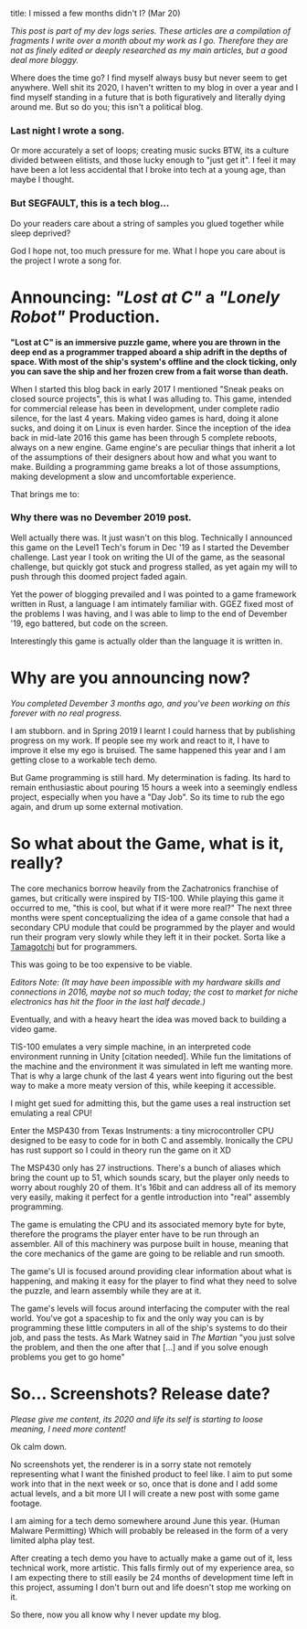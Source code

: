title: I missed a few months didn't I? (Mar 20)

_This post is part of my dev logs series. These articles are a compilation of fragments I write over a month about my work as I go. Therefore they are not as finely edited or deeply researched as my main articles, but a good deal more bloggy._

Where does the time go? I find myself always busy but never seem to get anywhere. Well shit its 2020, I haven't written to my blog in over a year and I find myself standing in a future that is both figuratively and literally dying around me. But so do you; this isn't a political blog. 

### Last night I wrote a song.
Or more accurately a set of loops; creating music sucks BTW, its a culture divided between elitists, and those lucky enough to "just get it". I feel it may have been a lot less accidental that I broke into tech at a young age, than maybe I thought. 

### But SEGFAULT, this is a tech blog...
Do your readers care about a string of samples you glued together while sleep deprived?

God I hope not, too much pressure for me. What I hope you care about is the project I wrote a song for.

# Announcing: _"Lost at C"_ a _"Lonely Robot"_ Production.

**"Lost at C" is an immersive puzzle game, where you are thrown in the deep end as a programmer trapped aboard a ship adrift in the depths of space. With most of the ship's system's offline and the clock ticking, only you can save the ship and her frozen crew from a fait worse than death.**

When I started this blog back in early 2017 I mentioned "Sneak peaks on closed source projects", this is what I was alluding to. This game, intended for commercial release has been in development, under complete radio silence, for the last 4 years. Making video games is hard, doing it alone sucks, and doing it on Linux is even harder. Since the inception of the idea back in mid-late 2016 this game has been through 5 complete reboots, always on a new engine. Game engine's are peculiar things that inherit a lot of the assumptions of their designers about how and what you want to make. Building a programming game breaks a lot of those assumptions, making development a slow and uncomfortable experience. 

That brings me to:

### Why there was no Devember 2019 post.

Well actually there was. It just wasn't on this blog. Technically I announced this game on the Level1 Tech's forum in Dec '19 as I started the Devember challenge. Last year I took on writing the UI of the game, as the seasonal challenge, but quickly got stuck and progress stalled, as yet again my will to push through this doomed project faded again. 

Yet the power of blogging prevailed and I was pointed to a game framework written in Rust, a language I am intimately familiar with. GGEZ fixed most of the problems I was having, and I was able to limp to the end of Devember '19, ego battered, but code on the screen.

Interestingly this game is actually older than the language it is written in. 

# Why are you announcing now?
_You completed Devember 3 months ago, and you've been working on this forever with no real progress._

I am stubborn. and in Spring 2019 I learnt I could harness that by publishing progress on my work. If people see my work and react to it, I have to improve it else my ego is bruised. The same happened this year and I am getting close to a workable tech demo. 

But Game programming is still hard. My determination is fading. Its hard to remain enthusiastic about pouring 15 hours a week into a seemingly endless project, especially when you have a "Day Job". So its time to rub the ego again, and drum up some external motivation.

# So what about the Game, what is it, really?
The core mechanics borrow heavily from the Zachatronics franchise of games, but critically were inspired by TIS-100. While playing this game it occurred to me, "this is cool, but what if it were more real?" The next three months were spent conceptualizing the idea of a game console that had a secondary CPU module that could be programmed by the player and would run their program very slowly while they left it in their pocket. Sorta like a [Tamagotchi](https://en.wikipedia.org/wiki/Tamagotchi) but for programmers.

This was going to be too expensive to be viable. 

_Editors Note: (It may have been impossible with my hardware skills and connections in 2016, maybe not so much today; the cost to market for niche electronics has hit the floor in the last half decade.)_

Eventually, and with a heavy heart the idea was moved back to building a video game.

TIS-100 emulates a very simple machine, in an interpreted code environment running in Unity [citation needed]. While fun the limitations of the machine and the environment it was simulated in left me wanting more. That is why a large chunk of the last 4 years went into figuring out the best way to make a more meaty version of this, while keeping it accessible. 

I might get sued for admitting this, but the game uses a real instruction set emulating a real CPU!

Enter the MSP430 from Texas Instruments: a tiny microcontroller CPU designed to be easy to code for in both C and assembly. Ironically the CPU has rust support so I could in theory run the game on it XD

The MSP430 only has 27 instructions. There's a bunch of aliases which bring the count up to 51, which sounds scary, but the player only needs to worry about roughly 20 of them. It's 16bit and can address all of its memory very easily, making it perfect for a gentle introduction into "real" assembly programming. 

The game is emulating the CPU and its associated memory byte for byte, therefore the programs the player enter have to be run through an assembler. All of this machinery was purpose built in house, meaning that the core mechanics of the game are going to be reliable and run smooth.

The game's UI is focused around providing clear information about what is happening, and making it easy for the player to find what they need to solve the puzzle, and learn assembly while they are at it.

The game's levels will focus around interfacing the computer with the real world. You've got a spaceship to fix and the only way you can is by programming these little computers in all of the ship's systems to do their job, and pass the tests. As Mark Watney said in _The Martian_ "you just solve the problem, and then the one after that [...] and if you solve enough problems you get to go home"

# So... Screenshots? Release date?
_Please give me content, its 2020 and life its self is starting to loose meaning, I need more content!_

Ok calm down. 

No screenshots yet, the renderer is in a sorry state not remotely representing what I want the finished product to feel like. I aim to put some work into that in the next week or so, once that is done and I add some actual levels, and a bit more UI I will create a new post with some game footage. 

I am aiming for a tech demo somewhere around June this year. (Human Malware Permitting) Which will probably be released in the form of a very limited alpha play test.

After creating a tech demo you have to actually make a game out of it, less technical work, more artistic. This falls firmly out of my experience area, so I am expecting there to still easily be 24 months of development time left in this project, assuming I don't burn out and life doesn't stop me working on it.

So there, now you all know why I never update my blog.
